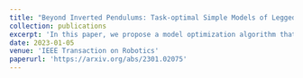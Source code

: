 ```yaml
---
title: "Beyond Inverted Pendulums: Task-optimal Simple Models of Legged Locomotion"
collection: publications
excerpt: 'In this paper, we propose a model optimization algorithm that automatically synthesizes reduced-order models, optimal with respect to a user-specified distribution of tasks and corresponding cost functions.'
date: 2023-01-05
venue: 'IEEE Transaction on Robotics'
paperurl: 'https://arxiv.org/abs/2301.02075'
---
```

